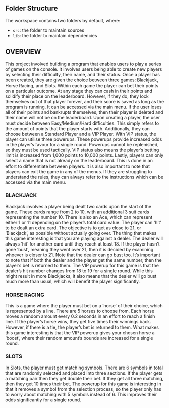 ## Folder Structure

The workspace contains two folders by default, where:

- `src`: the folder to maintain sources
- `lib`: the folder to maintain dependencies

## OVERVIEW

This project involved building a program that enables users to play a series of games on the console. It involves users being able to create new players by selecting their difficulty, their name, and their status. Once a player has been created, they are given the choice between three games: Blackjack, Horse Racing, and Slots. Within each game the player can bet their points on a particular outcome. At any stage they can cash in their points and solidify their place on the leaderboard. However, if they do, they lock themselves out of that player forever, and their score is saved as long as the program is running. It can be accessed via the main menu. If the user loses all of their points and bankrupts themselves, then their player is deleted and their name will not be on the leaderboard.
Upon creating a player, the user must decide between Easy/Medium/Hard difficulties. This simply refers to the amount of points that the player starts with. Additionally, they can choose between a Standard Player and a VIP Player. With VIP status, the player can utilise three powerups. These powerups provide increased odds in the player’s favour for a single round. Powerups cannot be replenished, so they must be used tactically. VIP status also means the player’s betting limit is increased from 1,000 points to 10,000 points. Lastly, players can only select a name that is not already on the leaderboard. This is done in an effort to differentiate between players.
It is also important to note that players can exit the game in any of the menus. If they are struggling to understand the rules, they can always refer to the instructions which can be accessed via the main menu.

### BLACKJACK

Blackjack involves a player being dealt two cards upon the start of the game. These cards range from 2 to 10, with an additional 3 suit cards representing the number 10. There is also an Ace, which can represent either 1 or 11 depending on the player’s total card value. The player can ‘hit’ to be dealt an extra card. The objective is to get as close to 21, or ‘Blackjack’, as possible without actually going over.
The thing that makes this game interesting is that you are playing against a dealer. The dealer will always ‘hit’ for another card until they reach at least 18. If the player hasn’t gone ‘bust’, meaning they went over 21, then it is decided by examining whoever is closer to 21. Note that the dealer can go bust too. It’s important to note that if both the dealer and the player get the same number, then the player’s bet is returned to them.
The VIP powerup for this game is that the dealer’s hit number changes from 18 to 19 for a single round. While this might result in more Blackjacks, it also means that the dealer will go bust much more than usual, which will benefit the player significantly.

### HORSE RACING

This is a game where the player must bet on a ‘horse’ of their choice, which is represented by a line. There are 5 horses to choose from. Each horse moves a random amount every 0.2 seconds in an effort to reach a finish line. If the player’s horse wins, they get five times their winnings back. However, if there is a tie, the player’s bet is returned to them. What makes this game interesting is that the VIP powerup gives your chosen horse a ‘boost’, where their random amount’s bounds are increased for a single round.

### SLOTS

In Slots, the player must get matching symbols. There are 6 symbols in total that are randomly selected and placed into three sections. If the player gets a matching pair then they get double their bet. If they get all three matching, then they get 10 times their bet. The powerup for this game is interesting in that it removes a symbol from the selection process, so the player only has to worry about matching with 5 symbols instead of 6. This improves their odds significantly for a single round.